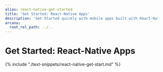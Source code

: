 ```yaml
---
alias: react-native-get-started
title: 'Get Started: React-Native Apps'
description: 'Get Started quickly with mobile apps built with React-Native by following these step-by-step instructions. Register the app, obtain a ClientID and then integrate the app with the Arcana Auth SDK.'
arcana:
  root_rel_path: ../..
---
```


# Get Started: React-Native Apps

{% include "./text-snippets/react-native-get-start.md" %}